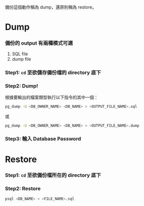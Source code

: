 備份這個動作稱為 dump，還原則稱為 restore。

# Dump

### 備份的 output 有兩種模式可選

1. SQL file
2. dump file

### Step1: `cd` 至欲儲存備份檔的 directory 底下

### Step2: Dump!

根據要輸出的檔案類型執行以下指令的其中一個：

```bash
pg_dump -U <DB_OWNER_NAME> <DB_NAME> > <OUTPUT_FILE_NAME>.sql
```

或

```bash
pg_dump -U <DB_OWNER_NAME> <DB_NAME> > <OUTPUT_FILE_NAME>.dump
```

### Step3: 輸入 Database Password

# Restore

### Step1: `cd` 至欲備份檔所在的 directory 底下

### Step2: Restore

```bash
psql <DB_NAME> < <FILE_NAME>.sql
```
